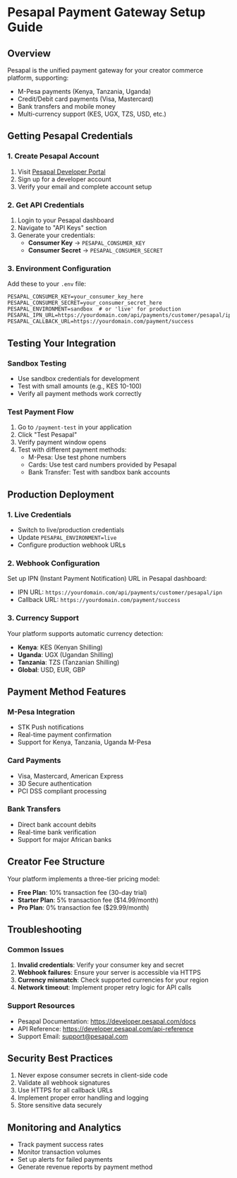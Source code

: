 # Pesapal Payment Gateway Setup Guide

## Overview
Pesapal is the unified payment gateway for your creator commerce platform, supporting:
- M-Pesa payments (Kenya, Tanzania, Uganda)
- Credit/Debit card payments (Visa, Mastercard)
- Bank transfers and mobile money
- Multi-currency support (KES, UGX, TZS, USD, etc.)

## Getting Pesapal Credentials

### 1. Create Pesapal Account
1. Visit [Pesapal Developer Portal](https://developer.pesapal.com/)
2. Sign up for a developer account
3. Verify your email and complete account setup

### 2. Get API Credentials
1. Login to your Pesapal dashboard
2. Navigate to "API Keys" section
3. Generate your credentials:
   - **Consumer Key** → `PESAPAL_CONSUMER_KEY`
   - **Consumer Secret** → `PESAPAL_CONSUMER_SECRET`

### 3. Environment Configuration
Add these to your `.env` file:
```env
PESAPAL_CONSUMER_KEY=your_consumer_key_here
PESAPAL_CONSUMER_SECRET=your_consumer_secret_here
PESAPAL_ENVIRONMENT=sandbox  # or 'live' for production
PESAPAL_IPN_URL=https://yourdomain.com/api/payments/customer/pesapal/ipn
PESAPAL_CALLBACK_URL=https://yourdomain.com/payment/success
```

## Testing Your Integration

### Sandbox Testing
- Use sandbox credentials for development
- Test with small amounts (e.g., KES 10-100)
- Verify all payment methods work correctly

### Test Payment Flow
1. Go to `/payment-test` in your application
2. Click "Test Pesapal"
3. Verify payment window opens
4. Test with different payment methods:
   - M-Pesa: Use test phone numbers
   - Cards: Use test card numbers provided by Pesapal
   - Bank Transfer: Test with sandbox bank accounts

## Production Deployment

### 1. Live Credentials
- Switch to live/production credentials
- Update `PESAPAL_ENVIRONMENT=live`
- Configure production webhook URLs

### 2. Webhook Configuration
Set up IPN (Instant Payment Notification) URL in Pesapal dashboard:
- IPN URL: `https://yourdomain.com/api/payments/customer/pesapal/ipn`
- Callback URL: `https://yourdomain.com/payment/success`

### 3. Currency Support
Your platform supports automatic currency detection:
- **Kenya**: KES (Kenyan Shilling)
- **Uganda**: UGX (Ugandan Shilling)
- **Tanzania**: TZS (Tanzanian Shilling)
- **Global**: USD, EUR, GBP

## Payment Method Features

### M-Pesa Integration
- STK Push notifications
- Real-time payment confirmation
- Support for Kenya, Tanzania, Uganda M-Pesa

### Card Payments
- Visa, Mastercard, American Express
- 3D Secure authentication
- PCI DSS compliant processing

### Bank Transfers
- Direct bank account debits
- Real-time bank verification
- Support for major African banks

## Creator Fee Structure
Your platform implements a three-tier pricing model:
- **Free Plan**: 10% transaction fee (30-day trial)
- **Starter Plan**: 5% transaction fee ($14.99/month)
- **Pro Plan**: 0% transaction fee ($29.99/month)

## Troubleshooting

### Common Issues
1. **Invalid credentials**: Verify your consumer key and secret
2. **Webhook failures**: Ensure your server is accessible via HTTPS
3. **Currency mismatch**: Check supported currencies for your region
4. **Network timeout**: Implement proper retry logic for API calls

### Support Resources
- Pesapal Documentation: https://developer.pesapal.com/docs
- API Reference: https://developer.pesapal.com/api-reference
- Support Email: support@pesapal.com

## Security Best Practices
1. Never expose consumer secrets in client-side code
2. Validate all webhook signatures
3. Use HTTPS for all callback URLs
4. Implement proper error handling and logging
5. Store sensitive data securely

## Monitoring and Analytics
- Track payment success rates
- Monitor transaction volumes
- Set up alerts for failed payments
- Generate revenue reports by payment method